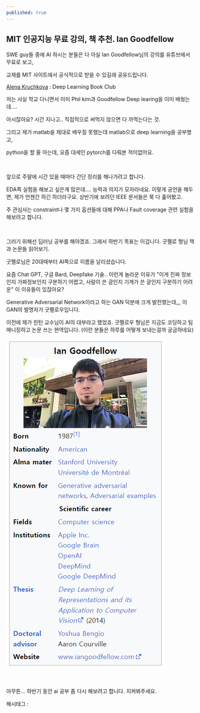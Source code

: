 ```yaml
---
published: true
---
```

## MIT 인공지능 무료 강의, 책 추천. Ian Goodfellow

SWE guy들 중에 AI 하시는 분들은 다 아실 Ian Goodfellow님의 강의를 유튜브에서 무료로 보고,

교재를 MIT 사이트에서 공식적으로 받을 수 있길래 공유드립니다.

[Alena Kruchkova](https://www.youtube.com/@AlenaKruchkova/videos) : Deep Learning Book Club

저는 사실 학교 다니면서 이미 Phil kim과 Goodfellow Deep learing을 이미 배웠는데....

아시잖아요? 시간 지나고.. 직접적으로 써먹지 않으면 다 까먹는다는 것.

그리고 제가 matlab을 제대로 배우질 못했는데 matlab으로 deep learning을 공부했고,

python을 할 줄 아는데, 요즘 대세인 pytorch를 다뤄본 적이없어요.

​

앞으로 주말에 시간 있을 때마다 간단 정리를 해나가려고 합니다.

EDA쪽 실험을 해보고 싶은게 많은데.... 능력과 의지가 모자라네요. 이렇게 공언을 해두면, 제가 언젠간 하긴 하더라구요. 상반기에 보려던 IEEE 문서들은 쭉 다 훑어봤고.

주 관심사는 constraint나 몇 가지 옵션들에 대해 PPA나 Fault coverage 관련 실험을 해보려고 합니다.

​

그러기 위해선 딥러닝 공부를 해야겠죠. 그래서 하반기 목표는 이겁니다. 굿펠로 형님 책과 논문들 읽어보기.

굿펠로님은 20대때부터 AI쪽으로 이름을 날리셨습니다.

요즘 Chat GPT, 구글 Bard, Deepfake 기술.. 이런게 놀라운 이유가 "이게 진짜 정보인지 가짜정보인지 구분하기 어렵고, 사람이 쓴 글인지 기계가 쓴 글인지 구분하기 어려운" 이 이유들이 있잖아요? 

Generative Adversarial Network이라고 하는 GAN 덕분에 크게 발전했는데,,, 이 GAN의 발명자가 굿펠로우입니다.

이전에 제가 힌턴 교수님이 AI의 대부라고 했었죠. 굿펠로우 형님은 지금도 코딩하고 팀 매니징하고 논문 쓰는 현역입니다. (이런 분들은 하루를 어떻게 보내는걸까 궁금하네요)

![2](/assets/img/223134340245/2.png)

​

아무튼... 하반기 동안 ai 공부 좀 다시 해보려고 합니다. 지켜봐주세요.

 해시태그 : 